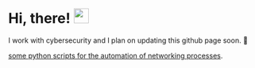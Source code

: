 
# Hi, there! <img src="https://raw.githubusercontent.com/MartinHeinz/MartinHeinz/master/wave.gif" width="30px">

I work with cybersecurity and I plan on updating this github page soon. 🤫

[some python scripts for the automation of networking processes](https://github.com/j4nedoe/python-automation).

<!--
**j4nedoe/j4nedoe** is a ✨ _special_ ✨ repository because its `README.md` (this file) appears on your GitHub profile.

Here are some ideas to get you started:

- 🔭 I’m currently working on ...
- 🌱 I’m currently learning ...
- 👯 I’m looking to collaborate on ...
- 🤔 I’m looking for help with ...
- 💬 Ask me about ...
- 📫 How to reach me: ...
- 😄 Pronouns: ...
- ⚡ Fun fact: ...
-->
